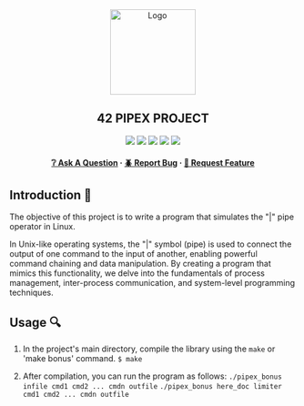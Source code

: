 <div align="center">
  <img src="img/libft.png" alt="Logo" width="150" height="150">
  <h2>42 PIPEX PROJECT</h2>
    <a href= https://github.com/emre-mr246/42-evaluation><img src="https://img.shields.io/badge/score-125%20%2F%20100-success?style=for-the-badge"/></a>
    <a href= https://github.com/emre-mr246/42-evaluation><img src="https://img.shields.io/badge/circle-2-magenta?style=for-the-badge"/></a>
    <a href= https://github.com/emre-mr246/42-evaluation><img src="https://img.shields.io/badge/42-Evaluation-red?style=for-the-badge"/></a>
    <a href= https://github.com/emre-mr246/42-evaluation><img src="https://img.shields.io/github/last-commit/emre-mr246/42_ring2_pipex?style=for-the-badge"/></a>
    <a href="https://42istanbul.com.tr/"><img src="https://img.shields.io/badge/42-ISTANBUL-white?style=for-the-badge"/></a>
   
<h4>
    <a href="https://github.com/emre-mr246/42_ring2_pipex/issues">❔ Ask A Question</a>
  <span> · </span>
    <a href="https://github.com/emre-mr246/42_ring2_pipex/issues">🪲 Report Bug</a>
  <span> · </span>
    <a href="https://github.com/emre-mr246/42_ring2_pipex/issues">💬 Request Feature</a>
</h4>
</div>

## Introduction 🚀

The objective of this project is to write a program that simulates the "|" pipe operator in Linux.

In Unix-like operating systems, the "|" symbol (pipe) is used to connect the output of one command to the input of another, enabling powerful command chaining and data manipulation. By creating a program that mimics this functionality, we delve into the fundamentals of process management, inter-process communication, and system-level programming techniques.
  
## Usage 🔍

1. In the project's main directory, compile the library using the `make` or 'make bonus' command.
   `$ make` 

2.  After compilation, you can run the program as follows:
    `./pipex_bonus infile cmd1 cmd2 ... cmdn outfile`
    `./pipex_bonus here_doc limiter cmd1 cmd2 ... cmdn outfile`
